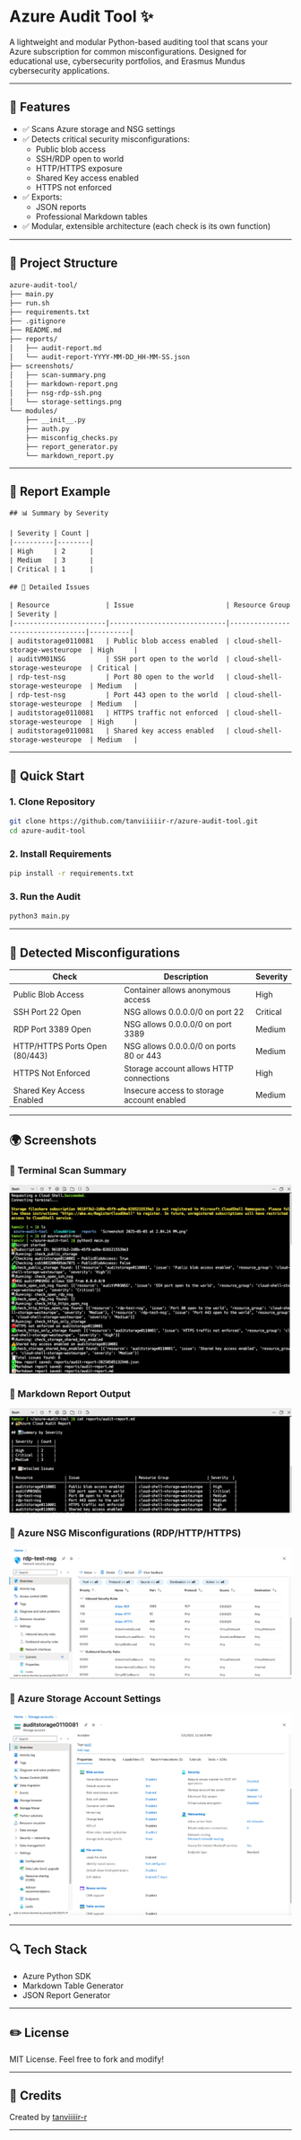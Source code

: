 # Azure Audit Tool ✨

A lightweight and modular Python-based auditing tool that scans your Azure subscription for common misconfigurations. Designed for educational use, cybersecurity portfolios, and Erasmus Mundus cybersecurity applications.

---

## 🔧 Features

- ✅ Scans Azure storage and NSG settings
- ✅ Detects critical security misconfigurations:
  - Public blob access
  - SSH/RDP open to world
  - HTTP/HTTPS exposure
  - Shared Key access enabled
  - HTTPS not enforced
- ✅ Exports:
  - JSON reports
  - Professional Markdown tables
- ✅ Modular, extensible architecture (each check is its own function)

---

## 🛁 Project Structure

```
azure-audit-tool/
├── main.py
├── run.sh
├── requirements.txt
├── .gitignore
├── README.md
├── reports/
│   ├── audit-report.md
│   └── audit-report-YYYY-MM-DD_HH-MM-SS.json
├── screenshots/
│   ├── scan-summary.png
│   ├── markdown-report.png
│   ├── nsg-rdp-ssh.png
│   └── storage-settings.png
└── modules/
    ├── __init__.py
    ├── auth.py
    ├── misconfig_checks.py
    ├── report_generator.py
    └── markdown_report.py
```

---

## 📃 Report Example

```
## 📊 Summary by Severity

| Severity | Count |
|----------|--------|
| High     | 2      |
| Medium   | 3      |
| Critical | 1      |

## 📄 Detailed Issues

| Resource              | Issue                       | Resource Group                  | Severity |
|-----------------------|-----------------------------|----------------------------------|----------|
| auditstorage0110081   | Public blob access enabled  | cloud-shell-storage-westeurope  | High     |
| auditVM01NSG          | SSH port open to the world  | cloud-shell-storage-westeurope  | Critical |
| rdp-test-nsg          | Port 80 open to the world   | cloud-shell-storage-westeurope  | Medium   |
| rdp-test-nsg          | Port 443 open to the world  | cloud-shell-storage-westeurope  | Medium   |
| auditstorage0110081   | HTTPS traffic not enforced  | cloud-shell-storage-westeurope  | High     |
| auditstorage0110081   | Shared key access enabled   | cloud-shell-storage-westeurope  | Medium   |
```

---

## 🚀 Quick Start

### 1. Clone Repository
```bash
git clone https://github.com/tanviiiiir-r/azure-audit-tool.git
cd azure-audit-tool
```

### 2. Install Requirements
```bash
pip install -r requirements.txt
```

### 3. Run the Audit
```bash
python3 main.py
```

---

## 🔎 Detected Misconfigurations
| Check                            | Description                                  | Severity |
|----------------------------------|----------------------------------------------|----------|
| Public Blob Access               | Container allows anonymous access            | High     |
| SSH Port 22 Open                 | NSG allows 0.0.0.0/0 on port 22              | Critical |
| RDP Port 3389 Open               | NSG allows 0.0.0.0/0 on port 3389            | Medium   |
| HTTP/HTTPS Ports Open (80/443)  | NSG allows 0.0.0.0/0 on ports 80 or 443      | Medium   |
| HTTPS Not Enforced              | Storage account allows HTTP connections      | High     |
| Shared Key Access Enabled        | Insecure access to storage account enabled   | Medium   |

---

## 🌍 Screenshots

### 🔹 Terminal Scan Summary
![Terminal Output](screenshots/scan-summary.png)

### 🔹 Markdown Report Output
![Markdown Report](screenshots/markdown-report.png)

### 🔹 Azure NSG Misconfigurations (RDP/HTTP/HTTPS)
![Azure NSG Settings](screenshots/nsg-rdp-ssh.png)

### 🔹 Azure Storage Account Settings
![Storage Settings](screenshots/storage-settings.png)

---

## 🔍 Tech Stack
- Azure Python SDK
- Markdown Table Generator
- JSON Report Generator

---

## ✏️ License
MIT License. Feel free to fork and modify!

---

## 🌟 Credits
Created by [tanviiiiir-r](https://github.com/tanviiiiir-r) 

---
